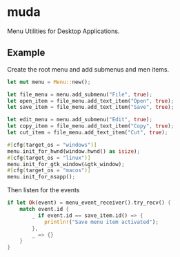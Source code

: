 # muda 

Menu Utilities for Desktop Applications.

## Example

Create the root menu and add submenus and men items.
```rs
let mut menu = Menu::new();

let file_menu = menu.add_submenu("File", true);
let open_item = file_menu.add_text_item("Open", true);
let save_item = file_menu.add_text_item("Save", true);

let edit_menu = menu.add_submenu("Edit", true);
let copy_item = file_menu.add_text_item("Copy", true);
let cut_item = file_menu.add_text_item("Cut", true);

#[cfg(target_os = "windows")]
menu.init_for_hwnd(window.hwnd() as isize);
#[cfg(target_os = "linux")]
menu.init_for_gtk_window(&gtk_window);
#[cfg(target_os = "macos")]
menu.init_for_nsapp();
```
Then listen for the events
```rs
if let Ok(event) = menu_event_receiver().try_recv() {
    match event.id {
        _ if event.id == save_item.id() => {
            println!("Save menu item activated");
        },
        _ => {}
    }
}
```
